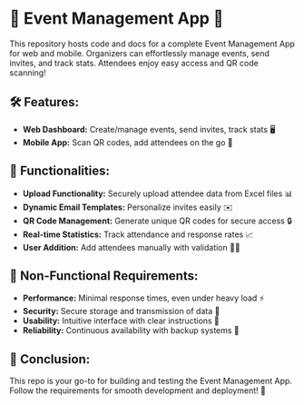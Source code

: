 # 🎉 Event Management App 📅

This repository hosts code and docs for a complete Event Management App for web and mobile. Organizers can effortlessly manage events, send invites, and track stats. Attendees enjoy easy access and QR code scanning!

## 🛠️ Features:

- **Web Dashboard:** Create/manage events, send invites, track stats 🖥️
- **Mobile App:** Scan QR codes, add attendees on the go 📱

## 🔑 Functionalities:

- **Upload Functionality:** Securely upload attendee data from Excel files 📊
- **Dynamic Email Templates:** Personalize invites easily ✉️
- **QR Code Management:** Generate unique QR codes for secure access 🔒
- **Real-time Statistics:** Track attendance and response rates 📈
- **User Addition:** Add attendees manually with validation 🙋‍♂️

## 🚀 Non-Functional Requirements:

- **Performance:** Minimal response times, even under heavy load ⚡
- **Security:** Secure storage and transmission of data 🔐
- **Usability:** Intuitive interface with clear instructions 🎨
- **Reliability:** Continuous availability with backup systems 🔄

## 🔗 Conclusion:

This repo is your go-to for building and testing the Event Management App. Follow the requirements for smooth development and deployment! 🚀
